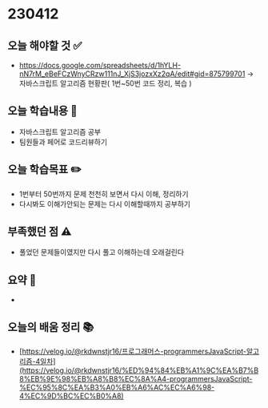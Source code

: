 # 230412

## 오늘 해야할 것 ✅

- https://docs.google.com/spreadsheets/d/1hYLH-nN7rM_eBeFCzWnyCRzw111nJ_XjS3jozxXz2qA/edit#gid=875799701 → 자바스크립트 알고리즘 현황판( 1번~50번 코드 정리, 복습 )

## 오늘 학습내용 📖

- 자바스크립트 알고리즘 공부
- 팀원들과 페어로 코드리뷰하기

## 오늘 학습목표 ✏️

- 1번부터 50번까지 문제 천천히 보면서 다시 이해, 정리하기
- 다시봐도 이해가안되는 문제는 다시 이해할때까지 공부하기

## 부족했던 점 ⚠️

- 풀었던 문제들이였지만 다시 풀고 이해하는데 오래걸린다

## 요약 👏

- 

## 오늘의 배움 정리 📚

- [https://velog.io/@rkdwnstjr16/프로그래머스-programmersJavaScript-알고리즘-4일차](https://velog.io/@rkdwnstjr16/%ED%94%84%EB%A1%9C%EA%B7%B8%EB%9E%98%EB%A8%B8%EC%8A%A4-programmersJavaScript-%EC%95%8C%EA%B3%A0%EB%A6%AC%EC%A6%98-4%EC%9D%BC%EC%B0%A8)